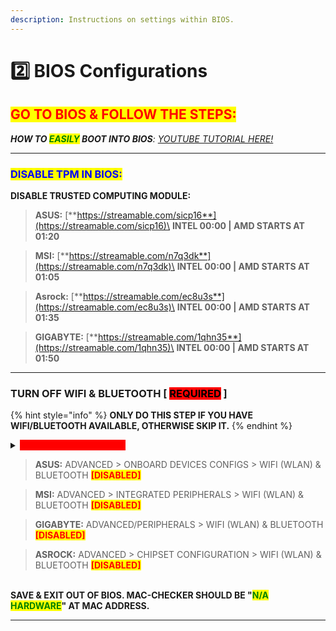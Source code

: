 ```yaml
---
description: Instructions on settings within BIOS.
---
```


# 2️⃣ BIOS Configurations

## <mark style="color:red;">GO TO BIOS & FOLLOW THE STEPS:</mark>

_**HOW TO **<mark style="color:green;">**EASILY**</mark>** BOOT INTO BIOS**:_ [_YOUTUBE TUTORIAL HERE!_](https://youtu.be/mb9X9\_NNxuo?si)

***

### <mark style="color:blue;">DISABLE TPM IN BIOS:</mark>

**DISABLE TRUSTED COMPUTING MODULE:**

> **ASUS:** [**https://streamable.com/sicp16**](https://streamable.com/sicp16)\
> **INTEL 00:00 | AMD STARTS AT 01:20**

> **MSI:** [**https://streamable.com/n7q3dk**](https://streamable.com/n7q3dk)\
> **INTEL 00:00 | AMD STARTS AT 01:05**

> **Asrock:** [**https://streamable.com/ec8u3s**](https://streamable.com/ec8u3s)\
> **INTEL 00:00 | AMD STARTS AT 01:35**

> **GIGABYTE:** [**https://streamable.com/1qhn35**](https://streamable.com/1qhn35)\
> **INTEL 00:00 | AMD STARTS AT 01:50**

***

### TURN OFF WIFI & BLUETOOTH \[ <mark style="background-color:red;">REQUIRED</mark> ]

{% hint style="info" %}
**ONLY DO THIS STEP IF YOU HAVE WIFI/BLUETOOTH AVAILABLE, OTHERWISE SKIP IT.**
{% endhint %}

<details>

<summary><mark style="color:red;background-color:red;"><strong>WHY IS THIS REQUIRED?</strong></mark></summary>

For an Ethernet connection, we can permanently spoof your MAC address. However, this isn't possible on a Wi-Fi connection (wireless). Therefore, we highly recommend disabling Wi-Fi in the BIOS if that option is available. Same goes for Bluetooth. It leaves traces behind.\
\
<mark style="color:yellow;">**IF YOU'RE USING WIFI, AND CAN NOT USE ETHERNET, NO ISSUES:**</mark>\
`1.` Please try to get on an Ethernet connection, since it is important for the spoof.\
`2.` If u can't, use our "WIFI MAC SPOOFER" on the Miscellaneous tab in the loader.\
`3.` Purchase a new Wi-Fi Adapter/USB (if applicable) if ur using that on ur PC.

</details>

> **ASUS:** ADVANCED > ONBOARD DEVICES CONFIGS > WIFI (WLAN) & BLUETOOTH <mark style="color:red;">**\[DISABLED]**</mark>&#x20;

> **MSI:** ADVANCED > INTEGRATED PERIPHERALS > WIFI (WLAN) & BLUETOOTH <mark style="color:red;">**\[DISABLED]**</mark>

> **GIGABYTE:** ADVANCED/PERIPHERALS > WIFI (WLAN) & BLUETOOTH <mark style="color:red;">**\[DISABLED]**</mark>

> **ASROCK:** ADVANCED > CHIPSET CONFIGURATION > WIFI (WLAN) & BLUETOOTH <mark style="color:red;">**\[DISABLED]**</mark>

\
**SAVE & EXIT OUT OF BIOS. MAC-CHECKER SHOULD BE "**<mark style="color:green;">**N/A HARDWARE**</mark>**" AT MAC ADDRESS.**

***
